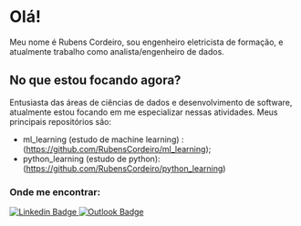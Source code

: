 # Olá!

Meu nome é Rubens Cordeiro, sou engenheiro eletricista de formação, e atualmente trabalho como analista/engenheiro de dados.

## No que estou focando agora?
Entusiasta das áreas de ciências de dados e desenvolvimento de software, atualmente estou focando em me especializar nessas atividades. 
Meus principais repositórios são:

- ml_learning (estudo de machine learning) : (https://github.com/RubensCordeiro/ml_learning);
- python_learning (estudo de python):(https://github.com/RubensCordeiro/python_learning)

### Onde me encontrar:
[
![Linkedin Badge](https://camo.githubusercontent.com/a80d00f23720d0bc9f55481cfcd77ab79e141606829cf16ec43f8cacc7741e46/68747470733a2f2f696d672e736869656c64732e696f2f62616467652f4c696e6b6564496e2d3030373742353f7374796c653d666f722d7468652d6261646765266c6f676f3d6c696e6b6564696e266c6f676f436f6c6f723d7768697465)
](https://www.linkedin.com/in/rubens-cordeiro-080a59130/)
[
![Outlook Badge](https://camo.githubusercontent.com/be08f7a1c998ec3e477fd0d3cc0e7fa39255cce4e77daf537e80c0f33e4d87d0/68747470733a2f2f696d672e736869656c64732e696f2f62616467652f4d6963726f736f66745f4f75746c6f6f6b2d3030373844343f7374796c653d666f722d7468652d6261646765266c6f676f3d6d6963726f736f66742d6f75746c6f6f6b266c6f676f436f6c6f723d7768697465)](<mailto:rubensccordeiro@outlook.com>)
